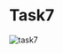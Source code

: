 # Task7
![task7](https://user-images.githubusercontent.com/90615506/146175583-9dfe964b-9654-4d19-93cb-dc7d5539961e.png)
